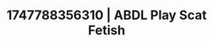 ---
categories:
- Emotion-driven NSFW
- Erotic friction
- Erotic escapism
- Lace and desire
- Hands behind back
image: /assets/images/1747788356310.jpg
layout: post
seo:
  description: Featured content with artistic ABDL Play, Scat Fetish. HD images available.
  keywords: ABDL Play, Scat Fetish
  og_image: /assets/images/1747788356310.jpg
  schema_type: VisualArtwork
tags:
- ABDL Play
- '#1747788356310'
- Scat Fetish
title: 1747788356310 | ABDL Play Scat Fetish
---